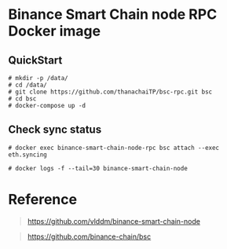 # Binance Smart Chain node RPC Docker image
## QuickStart
```
# mkdir -p /data/
# cd /data/
# git clone https://github.com/thanachaiTP/bsc-rpc.git bsc
# cd bsc
# docker-compose up -d
```

## Check sync status
```
# docker exec binance-smart-chain-node-rpc bsc attach --exec eth.syncing

# docker logs -f --tail=30 binance-smart-chain-node
```

# Reference
> https://github.com/vlddm/binance-smart-chain-node

> https://github.com/binance-chain/bsc
